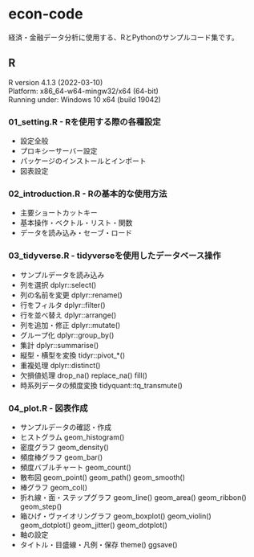 # econ-code
経済・金融データ分析に使用する、RとPythonのサンプルコード集です。

## R
R version 4.1.3 (2022-03-10)  
Platform: x86_64-w64-mingw32/x64 (64-bit)  
Running under: Windows 10 x64 (build 19042)  
### 01_setting.R - Rを使用する際の各種設定
* 設定全般
* プロキシーサーバー設定
* パッケージのインストールとインポート
* 図表設定

### 02_introduction.R - Rの基本的な使用方法
* 主要ショートカットキー
* 基本操作・ベクトル・リスト・関数
* データを読み込み・セーブ・ロード

### 03_tidyverse.R - tidyverseを使用したデータベース操作
* サンプルデータを読み込み
* 列を選択 dplyr::select()
* 列の名前を変更 dplyr::rename()
* 行をフィルタ dplyr::filter()
* 行を並べ替え dplyr::arrange()
* 列を追加・修正 dplyr::mutate()
* グループ化 dplyr::group_by()
* 集計 dplyr::summarise()
* 縦型・横型を変換 tidyr::pivot_*()
* 重複処理 dplyr::distinct()
* 欠損値処理 drop_na() replace_na() fill()
* 時系列データの頻度変換 tidyquant::tq_transmute()
### 04_plot.R - 図表作成
* サンプルデータの確認・作成
* ヒストグラム geom_histogram()
* 密度グラフ geom_density()
* 頻度棒グラフ geom_bar()
* 頻度バブルチャート geom_count()
* 散布図 geom_point() geom_path() geom_smooth()
* 棒グラフ geom_col()
* 折れ線・面・ステップグラフ geom_line() geom_area() geom_ribbon() geom_step()
* 箱ひげ・ヴァイオリングラフ geom_boxplot() geom_violin() geom_dotplot() geom_jitter() geom_dotplot()
* 軸の設定
* タイトル・目盛線・凡例・保存 theme() ggsave()